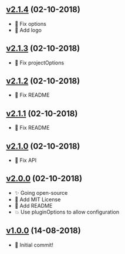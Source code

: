 ## [v2.1.4](https://github.com/assurance-maladie-digital/vue-cli-plugin-proxy/compare/v2.1.3...v2.1.4) (02-10-2018)

* 🐛 Fix options
* 🍱 Add logo

## [v2.1.3](https://github.com/assurance-maladie-digital/vue-cli-plugin-proxy/compare/v2.1.2...v2.1.3) (02-10-2018)

* 🐛 Fix projectOptions

## [v2.1.2](https://github.com/assurance-maladie-digital/vue-cli-plugin-proxy/compare/v2.1.1...v2.1.2) (02-10-2018)

* 🐛 Fix README

## [v2.1.1](https://github.com/assurance-maladie-digital/vue-cli-plugin-proxy/compare/v2.1.0...v2.1.1) (02-10-2018)

* 🐛 Fix README

## [v2.1.0](https://github.com/assurance-maladie-digital/vue-cli-plugin-proxy/compare/v2.0.0...v2.1.0) (02-10-2018)

* 🐛 Fix API

## [v2.0.0](https://github.com/assurance-maladie-digital/vue-cli-plugin-proxy/compare/v1.0.0...v2.0.0) (02-10-2018)

* ✨ Going open-source
* 📄 Add MIT License
* 📝 Add README
* 💥 Use pluginOptions to allow configuration


## [v1.0.0](https://github.com/assurance-maladie-digital/vue-cli-plugin-proxy/compare/v0.0.0...v1.0.0) (14-08-2018)

* 🎉 Initial commit!
